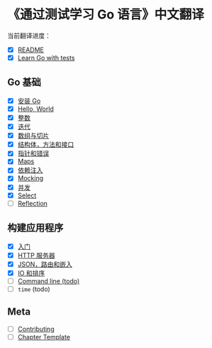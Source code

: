 # 《通过测试学习 Go 语言》中文翻译

当前翻译进度：

* [x] [README](README.md)
* [x] [Learn Go with tests](gb-readme.md)

## Go 基础

* [x] [安装 Go](install-go.md)
* [x] [Hello, World](hello-world.md)
* [x] [整数](integers.md)
* [x] [迭代](iteration.md)
* [x] [数组与切片](arrays-and-slices.md)
* [x] [结构体，方法和接口](structs-methods-and-interfaces.md)
* [x] [指针和错误](pointers-and-errors.md)
* [x] [Maps](maps.md)
* [x] [依赖注入](dependency-injection.md)
* [x] [Mocking](mocking.md)
* [x] [并发](concurrency.md)
* [x] [Select](select.md)
* [ ] [Reflection](reflection.md)

## 构建应用程序

* [x] [入门](app-intro.md)
* [x] [HTTP 服务器](http-server.md)
* [x] [JSON，路由和嵌入](json.md)
* [x] [IO 和排序](io.md)
* [ ] [Command line (todo)](command-line.md)
* [ ] `time` (todo)

## Meta

* [ ] [Contributing](contributing.md)
* [ ] [Chapter Template](template.md)
